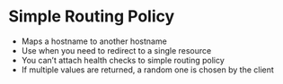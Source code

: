 # Simple Routing Policy

* Maps a hostname to another hostname
* Use when you need to redirect to a single resource
* You can’t attach health checks to simple routing policy
* If multiple values are returned, a random one is chosen by the client
